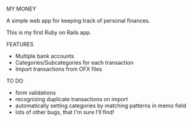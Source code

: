 MY MONEY

A simple web app for keeping track of personal finances.

This is my first Ruby on Rails app.

FEATURES

* Multiple bank accounts
* Categories/Subcategories for each transaction
* Import transactions from OFX files

TO DO
* form validations
* recognizing duplicate transactions on import
* automatically setting categories by matching patterns in memo field
* lots of other bugs, that I'm sure I'll find!
